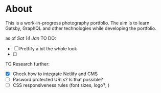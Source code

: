 # About 
This is a work-in-progress photography portfolio. The aim is to learn Gatsby, GraphQL and other technologies while developing the portfolio.

as of *Sat 14 Jan*
TO DO:
- [ ] Prettify a bit the whole look
- [ ] 

TO Research further:
- [x] Check how to integrate Netlify and CMS
- [ ] Pasword protected URLs? Is that possible?
- [ ] CSS responsiveness rules (font sizes, logo?, )